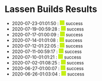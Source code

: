 # Lassen Builds Results

 - 2020-07-23-01:01:50 : ![green](./images/green.png) success
 - 2020-07-19-00:59:28 : ![green](./images/green.png) success
 - 2020-07-17-01:00:09 : ![green](./images/green.png) success
 - 2020-07-14-01:01:08 : ![green](./images/green.png) success
 - 2020-07-12-01:22:05 : ![green](./images/green.png) success
 - 2020-07-11-00:59:17 : ![green](./images/green.png) success
 - 2020-07-10-01:01:21 : ![green](./images/green.png) success
 - 2020-07-02-01:08:25 : ![green](./images/green.png) success
 - 2020-06-27-01:00:07 : ![green](./images/green.png) success
 - 2020-06-26-01:03:04 : ![green](./images/green.png) success
